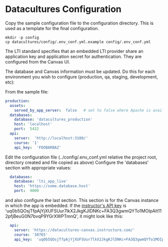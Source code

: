 # Datacultures Configuration

Copy the sample configuration file to the configuration directory. This is used as a template for the final configuration.

```shell
mkdir -p config
cp datacultures/config/.env_conf.yml.example config/.env_conf.yml
```

The LTI standard specifies that an embedded LTI provider share an application key and application secret for authentication. They are configured from the Canvas UI.

The database and Canvas information must be updated. Do this for each environment you wish to configure (production, qa, staging, development, etc):

From the sample file:
```yaml
production:
  assets:
    served_by_app_server:  false   # set to false where Apache is available
  databases:
    database: 'datacultures_production'
    host: 'localhost'
    port:  5432
  api:
    server:  'http://localhost:3100/'
    course: '1'
    api_key:  'FOOBARBAZ'
```

Edit the configuration file (../config/.env_conf.yml relative the project root, directory created and file copied as above) Configure the 'databases' section with appropriate values:

```yaml
  databases:
    database: 'lti_app_live'
    host: 'https://some.database.host'
    port:  9000
```

and also configure the last section. This section is for the Canvas instance in which the app is embedded. If the [instructor's API key](api_key_generation.md) is 'uq0b5QOsjTfpAjYjXUFSUur7lkX2JkgKJlDNKc+FA3Q3gwmQYTo1MOIpAlt112pfjBeuG0N7bvqP9YGrXWPTmnQ', it might look like this:

```yaml
  api:
    server: 'https://datacultures-canvas.instructure.com/'
    course: '30765'
    api_key:  'uq0b5QOsjTfpAjYjXUFSUur7lkX2JkgKJlDNKc+FA3Q3gwmQYTo1MOIpAlt112pfjBeuG0N7bvqP9YGrXWPTmnQ'
```
